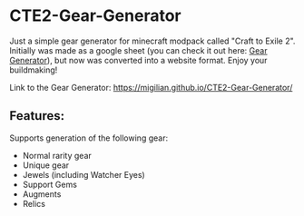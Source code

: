 # CTE2-Gear-Generator
Just a simple gear generator for minecraft modpack called "Craft to Exile 2". Initially was made as a google sheet (you can check it out here: [Gear Generator](https://docs.google.com/spreadsheets/d/13HxIXAmYq-SisVf9pFvFEoc7l6ViHAcO2sUi6nsibZE/edit?usp=sharing)), but now was converted into a website format. Enjoy your buildmaking!

Link to the Gear Generator: https://migilian.github.io/CTE2-Gear-Generator/

## Features:
Supports generation of the following gear:
* Normal rarity gear
* Unique gear
* Jewels (including Watcher Eyes)
* Support Gems
* Augments
* Relics
